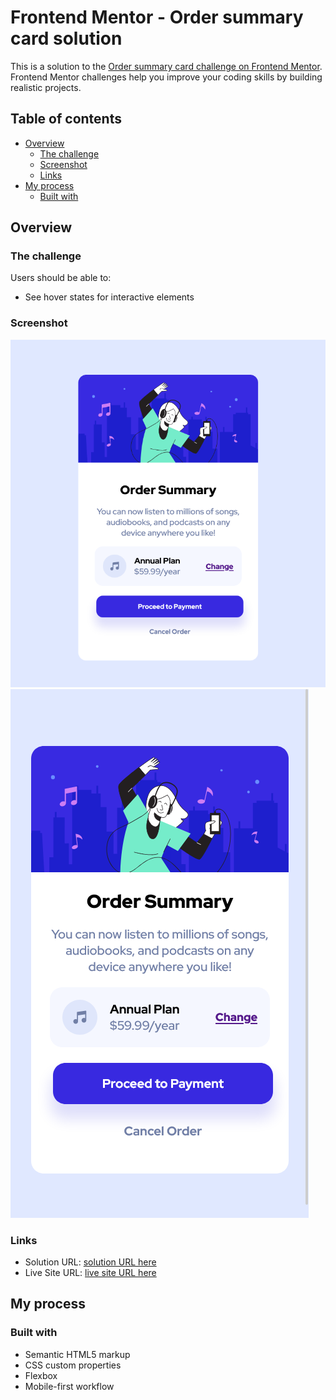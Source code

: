 # Frontend Mentor - Order summary card solution

This is a solution to the [Order summary card challenge on Frontend Mentor](https://www.frontendmentor.io/challenges/order-summary-component-QlPmajDUj). Frontend Mentor challenges help you improve your coding skills by building realistic projects. 

## Table of contents

- [Overview](#overview)
  - [The challenge](#the-challenge)
  - [Screenshot](#screenshot)
  - [Links](#links)
- [My process](#my-process)
  - [Built with](#built-with)


## Overview

### The challenge

Users should be able to:

- See hover states for interactive elements

### Screenshot

![](./screenshot_desktop.png)
![](./screenshot_mobile.png)

### Links

- Solution URL: [solution URL here](https://github.com/mcselle/frontendMentor-order-summary-component)
- Live Site URL: [live site URL here](https://mcselle.github.io/frontendMentor-order-summary-component)

## My process

### Built with

- Semantic HTML5 markup
- CSS custom properties
- Flexbox
- Mobile-first workflow

